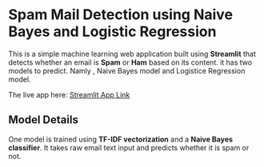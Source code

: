 # Spam Mail Detection using Naive Bayes and Logistic Regression

This is a simple machine learning web application built using **Streamlit** that detects whether an email is **Spam** or **Ham** based on its content. it has two models to predict. Namly , Naive Bayes model and Logistice Regression model.


The live app here: [Streamlit App Link]([https://spam-mail-detection-cjekdz7jl8nvxj3zayy9sw.streamlit.app/])  


## Model Details

One model is trained using **TF-IDF vectorization** and a **Naive Bayes classifier**. It takes raw email text input and predicts whether it is spam or not.


